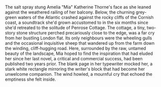 The salt spray stung Amelia "Mia" Katherine Thorne's face as she leaned against the weathered railing of her balcony. Below, the churning grey-green waters of the Atlantic crashed against the rocky cliffs of the Cornish coast, a soundtrack she'd grown accustomed to in the six months since she'd retreated to the solitude of Penrose Cottage.  The cottage, a tiny, two-story stone structure perched precariously close to the edge, was a far cry from her bustling London flat. Its only neighbours were the wheeling gulls and the occasional inquisitive sheep that wandered up from the farm down the winding, cliff-hugging road. Here, surrounded by the raw, untamed beauty of the landscape, Mia hoped to find the inspiration that had eluded her since her last novel, a critical and commercial success, had been published two years prior. The blank page in her typewriter mocked her, a stark white rectangle mirroring the writer's block that had become her unwelcome companion.  The wind howled, a mournful cry that echoed the emptiness she felt inside.
